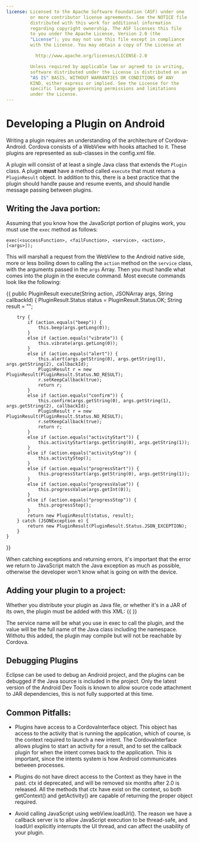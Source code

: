 ```yaml
---
license: Licensed to the Apache Software Foundation (ASF) under one
         or more contributor license agreements. See the NOTICE file
         distributed with this work for additional information
         regarding copyright ownership. The ASF licenses this file
         to you under the Apache License, Version 2.0 (the
         "License"); you may not use this file except in compliance
         with the License. You may obtain a copy of the License at

           http://www.apache.org/licenses/LICENSE-2.0

         Unless required by applicable law or agreed to in writing,
         software distributed under the License is distributed on an
         "AS IS" BASIS, WITHOUT WARRANTIES OR CONDITIONS OF ANY
         KIND, either express or implied. See the License for the
         specific language governing permissions and limitations
         under the License.
---
```


Developing a Plugin on Android
==============================

Writing a plugin requires an understanding of the architecture of Cordova-Android. Cordova consists
of a WebView with hooks attached to it. These plugins are represented as sub-classes in the config.xml
file.

A plugin will consist of at least a single Java class that extends the `Plugin` class. A plugin **must**
have a method called `execute` that must return a `PluginResult` object. In addition to this, there is a best practice that
the plugin should handle pause and resume events, and should handle message passing between plugins.

Writing the Java portion:
--------------------------------
Assuming that you know how the JavaScript portion of plugins work, you must use the `exec` method as follows:

    exec(<successFunction>, <failFunction>, <service>, <action>, [<args>]);

This will marshall a request from the WebView to the Android native
side, more or less boiling down to calling the `action` method on the
`service` class, with the arguments passed in the `args` Array. Then you must handle what
comes into the plugin in the execute command. Most execute commands look like the following:

{{
    public PluginResult execute(String action, JSONArray args, String callbackId) {
        PluginResult.Status status = PluginResult.Status.OK;
        String result = "";

        try {
            if (action.equals("beep")) {
                this.beep(args.getLong(0));
            }
            else if (action.equals("vibrate")) {
                this.vibrate(args.getLong(0));
            }
            else if (action.equals("alert")) {
                this.alert(args.getString(0), args.getString(1), args.getString(2), callbackId);
                PluginResult r = new PluginResult(PluginResult.Status.NO_RESULT);
                r.setKeepCallback(true);
                return r;
            }
            else if (action.equals("confirm")) {
                this.confirm(args.getString(0), args.getString(1), args.getString(2), callbackId);
                PluginResult r = new PluginResult(PluginResult.Status.NO_RESULT);
                r.setKeepCallback(true);
                return r;
            }
            else if (action.equals("activityStart")) {
                this.activityStart(args.getString(0), args.getString(1));
            }
            else if (action.equals("activityStop")) {
                this.activityStop();
            }
            else if (action.equals("progressStart")) {
                this.progressStart(args.getString(0), args.getString(1));
            }
            else if (action.equals("progressValue")) {
                this.progressValue(args.getInt(0));
            }
            else if (action.equals("progressStop")) {
                this.progressStop();
            }
            return new PluginResult(status, result);
        } catch (JSONException e) {
            return new PluginResult(PluginResult.Status.JSON_EXCEPTION);
        }
    }
}}

When catching exceptions and returning errors, it's important that the error we return to JavaScript match the Java exception as much as possible, otherwise the developer won't know what
is going on with the device.

Adding your plugin to a project:
---------------------------------
Whether you distribute your plugin as Java file, or whether it's in a JAR of its own, the plugin must be added with this XML:
{{
    <plugin name="<service_name>" value="<full_name_including_namespace>"/>
}}

The service name will be what you use in exec to call the plugin, and the value will be the full name of the Java class including the namespace. Withotu this added, the plugin may compile but 
will not be reachable by Cordova.

Debugging Plugins
-----------------------
Eclipse can be used to debug an Android project, and the plugins can be debugged if the Java source is included in the project. Only the latest version of the Android Dev Tools is known to allow source code attachment to JAR dependencies, this is not fully supported at this time.

Common Pitfalls:
-------------------------------
* Plugins have access to a CordovaInterface object. This object has access to the activity that is running the application, which of course, is the context required to launch
a new intent. The CordovaInterface allows plugins to  start an activity for a result, and to set the callback plugin for when the intent comes back to the application. This is important, since the
intents system is how Android communicates between processes.

* Plugins do not have direct access to the Context as they have in the past. ctx id deprecated, and will be removed six months after 2.0 is released. All the methods that ctx have exist on the context, so both getContext() and getActivity() are capable of returning the proper object required.

* Avoid calling JavaScript using webView.loadUrl(). The reason we have a callback server is to allow JavaScript execution to be thread-safe, and loadUrl explicitly interrupts the UI thread, and can affect the usability of your plugin.
